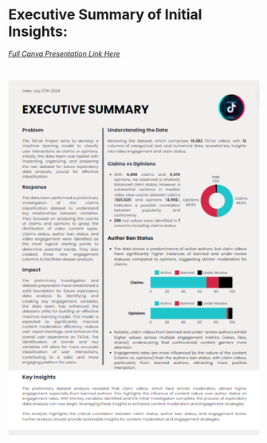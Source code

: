 # Executive Summary of Initial Insights:

[*Full Canva Presentation Link Here*](https://www.canva.com/design/DAGMDAe1zbM/kuAsDPI0ZO81mV-sPrDGag/view?utm_content=DAGMDAe1zbM&utm_campaign=designshare&utm_medium=link&utm_source=editor)

<br>

![Canva Executive Summary](Images/Canva_Executive_Summary_1.png)
